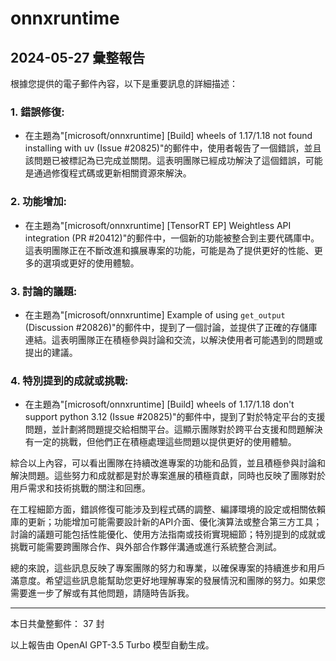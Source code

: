 # onnxruntime

## 2024-05-27 彙整報告

根據您提供的電子郵件內容，以下是重要訊息的詳細描述：



### 1. 錯誤修復:

   - 在主題為"[microsoft/onnxruntime] [Build] wheels of 1.17/1.18 not found installing with uv (Issue #20825)"的郵件中，使用者報告了一個錯誤，並且該問題已被標記為已完成並關閉。這表明團隊已經成功解決了這個錯誤，可能是通過修復程式碼或更新相關資源來解決。



### 2. 功能增加:

   - 在主題為"[microsoft/onnxruntime] [TensorRT EP] Weightless API integration (PR #20412)"的郵件中，一個新的功能被整合到主要代碼庫中。這表明團隊正在不斷改進和擴展專案的功能，可能是為了提供更好的性能、更多的選項或更好的使用體驗。



### 3. 討論的議題:

   - 在主題為"[microsoft/onnxruntime] Example of using `get_output` (Discussion #20826)"的郵件中，提到了一個討論，並提供了正確的存儲庫連結。這表明團隊正在積極參與討論和交流，以解決使用者可能遇到的問題或提出的建議。



### 4. 特別提到的成就或挑戰:

   - 在主題為"[microsoft/onnxruntime] [Build] wheels of 1.17/1.18 don't support python 3.12 (Issue #20825)"的郵件中，提到了對於特定平台的支援問題，並計劃將問題提交給相關平台。這顯示團隊對於跨平台支援和問題解決有一定的挑戰，但他們正在積極處理這些問題以提供更好的使用體驗。



綜合以上內容，可以看出團隊在持續改進專案的功能和品質，並且積極參與討論和解決問題。這些努力和成就都是對於專案進展的積極貢獻，同時也反映了團隊對於用戶需求和技術挑戰的關注和回應。



在工程細節方面，錯誤修復可能涉及到程式碼的調整、編譯環境的設定或相關依賴庫的更新；功能增加可能需要設計新的API介面、優化演算法或整合第三方工具；討論的議題可能包括性能優化、使用方法指南或技術實現細節；特別提到的成就或挑戰可能需要跨團隊合作、與外部合作夥伴溝通或進行系統整合測試。



總的來說，這些訊息反映了專案團隊的努力和專業，以確保專案的持續進步和用戶滿意度。希望這些訊息能幫助您更好地理解專案的發展情況和團隊的努力。如果您需要進一步了解或有其他問題，請隨時告訴我。



---



本日共彙整郵件： 37 封



以上報告由 OpenAI GPT-3.5 Turbo 模型自動生成。